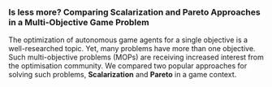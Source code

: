 ### Is less more? Comparing Scalarization and Pareto Approaches in a Multi-Objective Game Problem

The optimization of autonomous game agents for a single objective is a well-researched topic. Yet, many problems have more than one
objective. Such multi-objective problems (MOPs) are receiving increased interest from the optimisation community. We compared two
popular approaches for solving such problems, **Scalarization** and **Pareto** in a game context.

